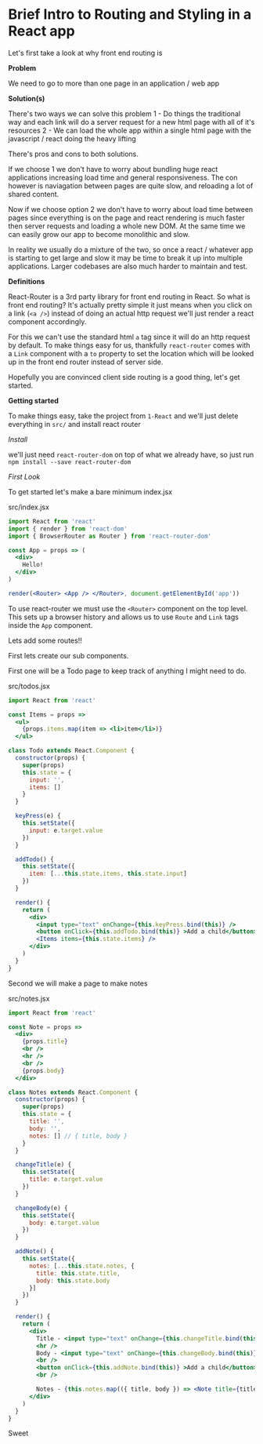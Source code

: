 Brief Intro to Routing and Styling in a React app
=

Let's first take a look at why front end routing is

**Problem**

We need to go to more than one page in an application / web app

**Solution(s)**

There's two ways we can solve this problem
1 - Do things the traditional way and each link will do a server request for a new html page with all of it's resources
2 - We can load the whole app within a single html page with the javascript / react doing the heavy lifting

There's pros and cons to both solutions.

If we choose 1 we don't have to worry about bundling huge react applications increasing load time and general responsiveness.
The con however is naviagation between pages are quite slow, and reloading a lot of shared content.

Now if we choose option 2 we don't have to worry about load time between pages since everything is on the page and react rendering is much faster then server requests and loading a whole new DOM. At the same time we can easily grow our app to become monolithic and slow.

In reality we usually do a mixture of the two, so once a react / whatever app is starting to get large and slow it may be time to break it up into multiple applications. Larger codebases are also much harder to maintain and test. 

**Definitions**

React-Router is a 3rd party library for front end routing in React.
So what is front end routing? 
It's actually pretty simple it just means when you click on a link (`<a />`) instead of doing an actual http request we'll just render a react component accordingly.

For this we can't use the standard html `a` tag since it will do an http request by default. To make things easy for us, thankfully `react-router` comes with a `Link` component with a `to` property to set the location which will be looked up in the front end router instead of server side. 

Hopefully you are convinced client side routing is a good thing, let's get started.

**Getting started**

To make things easy, take the project from `1-React` and we'll just delete everything in `src/` and install react router

*Install*

we'll just need `react-router-dom` on top of what we already have, so just run `npm install --save react-router-dom`

*First Look*

To get started let's make a bare minimum index.jsx

src/index.jsx
```jsx
import React from 'react'
import { render } from 'react-dom'
import { BrowserRouter as Router } from 'react-router-dom'

const App = props => (
  <div>
    Hello!
  </div>
)

render(<Router> <App /> </Router>, document.getElementById('app'))
```

To use react-router we must use the `<Router>` component on the top level. This sets up a browser history and allows us to use `Route` and `Link` tags inside the `App` component.

Lets add some routes!!

First lets create our sub components.

First one will be a Todo page to keep track of anything I might need to do.

src/todos.jsx
```jsx
import React from 'react'

const Items = props =>
  <ul>
    {props.items.map(item => <li>item</li>)}
  </ul>

class Todo extends React.Component {
  constructor(props) {
    super(props)
    this.state = {
      input: '',
      items: []
    }
  }

  keyPress(e) {
    this.setState({
      input: e.target.value
    })
  }

  addTodo() {
    this.setState({
      item: [...this.state.items, this.state.input]
    })
  }

  render() {
    return (
      <div>
        <input type="text" onChange={this.keyPress.bind(this)} />
        <button onClick={this.addTodo.bind(this)} >Add a child</button>
        <Items items={this.state.items} />
      </div>
    )
  }
}
```



Second we will make a page to make notes

src/notes.jsx
```jsx
import React from 'react'

const Note = props =>
  <div>
    {props.title}
    <br />
    <hr />
    <br />
    {props.body}
  </div>

class Notes extends React.Component {
  constructor(props) {
    super(props)
    this.state = {
      title: '',
      body: '',
      notes: [] // { title, body }
    }
  }

  changeTitle(e) {
    this.setState({
      title: e.target.value
    })
  }

  changeBody(e) {
    this.setState({
      body: e.target.value
    })
  }

  addNote() {
    this.setState({
      notes: [...this.state.notes, {
        title: this.state.title,
        body: this.state.body
      }]
    })
  }

  render() {
    return (
      <div>
        Title - <input type="text" onChange={this.changeTitle.bind(this)} />
        <hr />
        Body - <input type="text" onChange={this.changeBody.bind(this)} />
        <br />
        <button onClick={this.addNote.bind(this)} >Add a child</button>
        <br />

        Notes - {this.notes.map(({ title, body }) => <Note title={title} body={body} />)}
      </div>
    )
  }
}
```

Sweet
